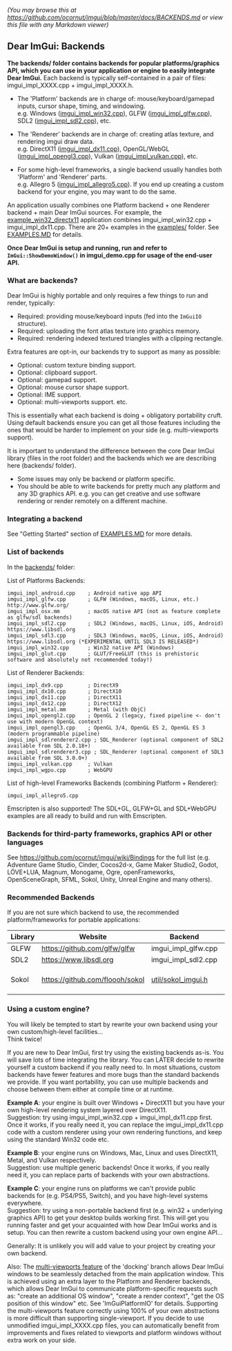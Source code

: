 _(You may browse this at https://github.com/ocornut/imgui/blob/master/docs/BACKENDS.md or view this file with any Markdown viewer)_

## Dear ImGui: Backends

**The backends/ folder contains backends for popular platforms/graphics API, which you can use in
your application or engine to easily integrate Dear ImGui.** Each backend is typically self-contained in a pair of files: imgui_impl_XXXX.cpp + imgui_impl_XXXX.h.

- The 'Platform' backends are in charge of: mouse/keyboard/gamepad inputs, cursor shape, timing, and windowing.<BR>
  e.g. Windows ([imgui_impl_win32.cpp](https://github.com/ocornut/imgui/blob/master/backends/imgui_impl_win32.cpp)), GLFW ([imgui_impl_glfw.cpp](https://github.com/ocornut/imgui/blob/master/backends/imgui_impl_glfw.cpp)), SDL2 ([imgui_impl_sdl2.cpp](https://github.com/ocornut/imgui/blob/master/backends/imgui_impl_sdl2.cpp)), etc.

- The 'Renderer' backends are in charge of: creating atlas texture, and rendering imgui draw data.<BR>
  e.g. DirectX11 ([imgui_impl_dx11.cpp](https://github.com/ocornut/imgui/blob/master/backends/imgui_impl_dx11.cpp)), OpenGL/WebGL ([imgui_impl_opengl3.cpp](https://github.com/ocornut/imgui/blob/master/backends/imgui_impl_opengl3.cpp)), Vulkan ([imgui_impl_vulkan.cpp](https://github.com/ocornut/imgui/blob/master/backends/imgui_impl_vulkan.cpp)), etc.

- For some high-level frameworks, a single backend usually handles both 'Platform' and 'Renderer' parts.<BR>
  e.g. Allegro 5 ([imgui_impl_allegro5.cpp](https://github.com/ocornut/imgui/blob/master/backends/imgui_impl_allegro5.cpp)). If you end up creating a custom backend for your engine, you may want to do the same.

An application usually combines one Platform backend + one Renderer backend + main Dear ImGui sources.
For example, the [example_win32_directx11](https://github.com/ocornut/imgui/tree/master/examples/example_win32_directx11) application combines imgui_impl_win32.cpp + imgui_impl_dx11.cpp. There are 20+ examples in the [examples/](https://github.com/ocornut/imgui/blob/master/examples/) folder. See [EXAMPLES.MD](https://github.com/ocornut/imgui/blob/master/docs/EXAMPLES.md) for details.

**Once Dear ImGui is setup and running, run and refer to `ImGui::ShowDemoWindow()` in imgui_demo.cpp for usage of the end-user API.**


### What are backends?

Dear ImGui is highly portable and only requires a few things to run and render, typically:

 - Required: providing mouse/keyboard inputs (fed into the `ImGuiIO` structure).
 - Required: uploading the font atlas texture into graphics memory.
 - Required: rendering indexed textured triangles with a clipping rectangle.

 Extra features are opt-in, our backends try to support as many as possible:

 - Optional: custom texture binding support.
 - Optional: clipboard support.
 - Optional: gamepad support.
 - Optional: mouse cursor shape support.
 - Optional: IME support.
 - Optional: multi-viewports support.
 etc.

This is essentially what each backend is doing + obligatory portability cruft. Using default backends ensure you can get all those features including the ones that would be harder to implement on your side (e.g. multi-viewports support).

It is important to understand the difference between the core Dear ImGui library (files in the root folder)
and the backends which we are describing here (backends/ folder).

- Some issues may only be backend or platform specific.
- You should be able to write backends for pretty much any platform and any 3D graphics API.
  e.g. you can get creative and use software rendering or render remotely on a different machine.


### Integrating a backend

See "Getting Started" section of [EXAMPLES.MD](https://github.com/ocornut/imgui/blob/master/docs/EXAMPLES.md) for more details.


### List of backends

In the [backends/](https://github.com/ocornut/imgui/blob/master/backends) folder:

List of Platforms Backends:

    imgui_impl_android.cpp    ; Android native app API
    imgui_impl_glfw.cpp       ; GLFW (Windows, macOS, Linux, etc.) http://www.glfw.org/
    imgui_impl_osx.mm         ; macOS native API (not as feature complete as glfw/sdl backends)
    imgui_impl_sdl2.cpp       ; SDL2 (Windows, macOS, Linux, iOS, Android) https://www.libsdl.org
    imgui_impl_sdl3.cpp       ; SDL3 (Windows, macOS, Linux, iOS, Android) https://www.libsdl.org (*EXPERIMENTAL UNTIL SDL3 IS RELEASED*)
    imgui_impl_win32.cpp      ; Win32 native API (Windows)
    imgui_impl_glut.cpp       ; GLUT/FreeGLUT (this is prehistoric software and absolutely not recommended today!)

List of Renderer Backends:

    imgui_impl_dx9.cpp        ; DirectX9
    imgui_impl_dx10.cpp       ; DirectX10
    imgui_impl_dx11.cpp       ; DirectX11
    imgui_impl_dx12.cpp       ; DirectX12
    imgui_impl_metal.mm       ; Metal (with ObjC)
    imgui_impl_opengl2.cpp    ; OpenGL 2 (legacy, fixed pipeline <- don't use with modern OpenGL context)
    imgui_impl_opengl3.cpp    ; OpenGL 3/4, OpenGL ES 2, OpenGL ES 3 (modern programmable pipeline)
    imgui_impl_sdlrenderer2.cpp ; SDL_Renderer (optional component of SDL2 available from SDL 2.0.18+)
    imgui_impl_sdlrenderer3.cpp ; SDL_Renderer (optional component of SDL3 available from SDL 3.0.0+)
    imgui_impl_vulkan.cpp     ; Vulkan
    imgui_impl_wgpu.cpp       ; WebGPU

List of high-level Frameworks Backends (combining Platform + Renderer):

    imgui_impl_allegro5.cpp

Emscripten is also supported!
The SDL+GL, GLFW+GL and SDL+WebGPU examples are all ready to build and run with Emscripten.

### Backends for third-party frameworks, graphics API or other languages

See https://github.com/ocornut/imgui/wiki/Bindings for the full list (e.g. Adventure Game Studio, Cinder, Cocos2d-x, Game Maker Studio2, Godot, LÖVE+LUA, Magnum, Monogame, Ogre, openFrameworks, OpenSceneGraph, SFML, Sokol, Unity, Unreal Engine and many others).

### Recommended Backends

If you are not sure which backend to use, the recommended platform/frameworks for portable applications:

|Library |Website |Backend |Note |
|--------|--------|--------|-----|
| GLFW | https://github.com/glfw/glfw | imgui_impl_glfw.cpp | |
| SDL2 | https://www.libsdl.org | imgui_impl_sdl2.cpp | |
| Sokol | https://github.com/floooh/sokol | [util/sokol_imgui.h](https://github.com/floooh/sokol/blob/master/util/sokol_imgui.h) | Lower-level than GLFW/SDL |


### Using a custom engine?

You will likely be tempted to start by rewrite your own backend using your own custom/high-level facilities...<BR>
Think twice!

If you are new to Dear ImGui, first try using the existing backends as-is.
You will save lots of time integrating the library.
You can LATER decide to rewrite yourself a custom backend if you really need to.
In most situations, custom backends have fewer features and more bugs than the standard backends we provide.
If you want portability, you can use multiple backends and choose between them either at compile time
or at runtime.

**Example A**: your engine is built over Windows + DirectX11 but you have your own high-level rendering
system layered over DirectX11.<BR>
Suggestion: try using imgui_impl_win32.cpp + imgui_impl_dx11.cpp first.
Once it works, if you really need it, you can replace the imgui_impl_dx11.cpp code with a
custom renderer using your own rendering functions, and keep using the standard Win32 code etc.

**Example B**: your engine runs on Windows, Mac, Linux and uses DirectX11, Metal, and Vulkan respectively.<BR>
Suggestion: use multiple generic backends!
Once it works, if you really need it, you can replace parts of backends with your own abstractions.

**Example C**: your engine runs on platforms we can't provide public backends for (e.g. PS4/PS5, Switch),
and you have high-level systems everywhere.<BR>
Suggestion: try using a non-portable backend first (e.g. win32 + underlying graphics API) to get
your desktop builds working first. This will get you running faster and get your acquainted with
how Dear ImGui works and is setup. You can then rewrite a custom backend using your own engine API...

Generally:
It is unlikely you will add value to your project by creating your own backend.

Also:
The [multi-viewports feature](https://github.com/ocornut/imgui/issues/1542) of the 'docking' branch allows
Dear ImGui windows to be seamlessly detached from the main application window. This is achieved using an
extra layer to the Platform and Renderer backends, which allows Dear ImGui to communicate platform-specific
requests such as: "create an additional OS window", "create a render context", "get the OS position of this
window" etc. See 'ImGuiPlatformIO' for details.
Supporting the multi-viewports feature correctly using 100% of your own abstractions is more difficult
than supporting single-viewport.
If you decide to use unmodified imgui_impl_XXXX.cpp files, you can automatically benefit from
improvements and fixes related to viewports and platform windows without extra work on your side.

